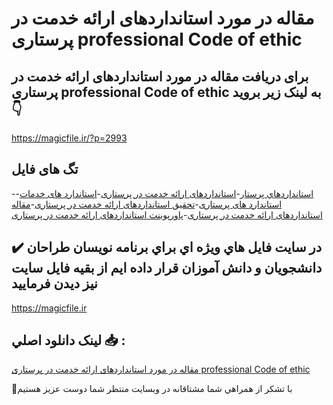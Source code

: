 # مقاله در مورد استانداردهای ارائه خدمت در پرستاری professional Code of ethic

## برای دریافت مقاله در مورد استانداردهای ارائه خدمت در پرستاری professional Code of ethic به لینک زیر بروید 👇

https://magicfile.ir/?p=2993

## تگ های فایل

-[استانداردهاي پرستار](https://magicfile.ir/product/%d9%be%d8%a7%d9%88%d8%b1%d9%be%d9%88%db%8c%d9%86%d8%aa-%d8%a7%d8%b3%d8%aa%d8%a7%d9%86%d8%af%d8%a7%d8%b1%d8%af%d9%87%d8%a7%db%8c-%d8%a7%d8%b1%d8%a7%d8%a6%d9%87-%d8%ae%d8%af%d9%85%d8%aa-%d8%af%d8%b1-%d9%be%d8%b1%d8%b3%d8%aa%d8%a7%d8%b1%db%8c/)-[استانداردهای ارائه خدمت در پرستاری](https://magicfile.ir/product/%d9%be%d8%a7%d9%88%d8%b1%d9%be%d9%88%db%8c%d9%86%d8%aa-%d8%a7%d8%b3%d8%aa%d8%a7%d9%86%d8%af%d8%a7%d8%b1%d8%af%d9%87%d8%a7%db%8c-%d8%a7%d8%b1%d8%a7%d8%a6%d9%87-%d8%ae%d8%af%d9%85%d8%aa-%d8%af%d8%b1-%d9%be%d8%b1%d8%b3%d8%aa%d8%a7%d8%b1%db%8c/)-[استاندارد های خدمات](https://magicfile.ir/product/%d9%be%d8%a7%d9%88%d8%b1%d9%be%d9%88%db%8c%d9%86%d8%aa-%d8%a7%d8%b3%d8%aa%d8%a7%d9%86%d8%af%d8%a7%d8%b1%d8%af%d9%87%d8%a7%db%8c-%d8%a7%d8%b1%d8%a7%d8%a6%d9%87-%d8%ae%d8%af%d9%85%d8%aa-%d8%af%d8%b1-%d9%be%d8%b1%d8%b3%d8%aa%d8%a7%d8%b1%db%8c/)-[استاندارد های پرستاری](https://magicfile.ir/product/%d9%be%d8%a7%d9%88%d8%b1%d9%be%d9%88%db%8c%d9%86%d8%aa-%d8%a7%d8%b3%d8%aa%d8%a7%d9%86%d8%af%d8%a7%d8%b1%d8%af%d9%87%d8%a7%db%8c-%d8%a7%d8%b1%d8%a7%d8%a6%d9%87-%d8%ae%d8%af%d9%85%d8%aa-%d8%af%d8%b1-%d9%be%d8%b1%d8%b3%d8%aa%d8%a7%d8%b1%db%8c/)-[تحقیق استانداردهای ارائه خدمت در پرستاری](https://magicfile.ir/product/%d9%be%d8%a7%d9%88%d8%b1%d9%be%d9%88%db%8c%d9%86%d8%aa-%d8%a7%d8%b3%d8%aa%d8%a7%d9%86%d8%af%d8%a7%d8%b1%d8%af%d9%87%d8%a7%db%8c-%d8%a7%d8%b1%d8%a7%d8%a6%d9%87-%d8%ae%d8%af%d9%85%d8%aa-%d8%af%d8%b1-%d9%be%d8%b1%d8%b3%d8%aa%d8%a7%d8%b1%db%8c/)-[مقاله استانداردهای ارائه خدمت در پرستاری](https://magicfile.ir/product/%d9%be%d8%a7%d9%88%d8%b1%d9%be%d9%88%db%8c%d9%86%d8%aa-%d8%a7%d8%b3%d8%aa%d8%a7%d9%86%d8%af%d8%a7%d8%b1%d8%af%d9%87%d8%a7%db%8c-%d8%a7%d8%b1%d8%a7%d8%a6%d9%87-%d8%ae%d8%af%d9%85%d8%aa-%d8%af%d8%b1-%d9%be%d8%b1%d8%b3%d8%aa%d8%a7%d8%b1%db%8c/)-[پاورپوینت استانداردهای ارائه خدمت در پرستاری](https://magicfile.ir/product/%d9%be%d8%a7%d9%88%d8%b1%d9%be%d9%88%db%8c%d9%86%d8%aa-%d8%a7%d8%b3%d8%aa%d8%a7%d9%86%d8%af%d8%a7%d8%b1%d8%af%d9%87%d8%a7%db%8c-%d8%a7%d8%b1%d8%a7%d8%a6%d9%87-%d8%ae%d8%af%d9%85%d8%aa-%d8%af%d8%b1-%d9%be%d8%b1%d8%b3%d8%aa%d8%a7%d8%b1%db%8c/)

## ✔️ در سايت فايل هاي ويژه اي براي برنامه نويسان طراحان دانشجويان و دانش آموزان قرار داده ايم از بقيه فايل سايت نيز ديدن فرماييد

https://magicfile.ir


## لينک دانلود اصلي 📥 :

[مقاله در مورد استانداردهای ارائه خدمت در پرستاری professional Code of ethic](https://magicfile.ir/product/%d9%be%d8%a7%d9%88%d8%b1%d9%be%d9%88%db%8c%d9%86%d8%aa-%d8%a7%d8%b3%d8%aa%d8%a7%d9%86%d8%af%d8%a7%d8%b1%d8%af%d9%87%d8%a7%db%8c-%d8%a7%d8%b1%d8%a7%d8%a6%d9%87-%d8%ae%d8%af%d9%85%d8%aa-%d8%af%d8%b1-%d9%be%d8%b1%d8%b3%d8%aa%d8%a7%d8%b1%db%8c/) 


🙏با تشکر از همراهي شما مشتاقانه در وبسایت منتظر شما دوست عزیز هستیم

